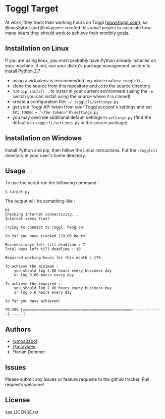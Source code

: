 Toggl Target
============

At work, they track their working hours on Toggl (www.toggl.com), so @mos3abof and
@mtayseer created this small project to calculate how many hours they should
work to achieve their monthly goals.


Installation on Linux
---------------------

If you are using linux, you most probably have Python already installed on
your machine. If not, use your distro's package management system to install
Python 2.7

* using a virtualenv is recommended. eg. `mkvirtualenv togglcli`
* clone the source from this repository and `cd` to the source directory
* run `pip install .` to install in your current environment (using the `-e`
  switch you can install using the source where it is cloned)
* create a configuration file: `~/.togglcli/settings.py`
* get your Toggl API token from your Toggl account's settings and set
  `API_TOKEN = "<the token>"` in `settings.py`
* you may override additional default settings in `settings.py` (find the
  defaults in `togglcli/settings.py` in the source package)


Installation on Windows
-----------------------

Install Python and pip, then follow the Linux instructions. Put the
`.togglcli` directory in your user's home directory.


Usage
-----

To use the script run the following command :

```
$ target.py
```

The output will be something like :

```
Hi
Checking Internet connectivity...
Internet seems fine!

Trying to connect to Toggl, hang on!

So far you have tracked 120.00 hours

Business days left till deadline : 7
Total days left till deadline : 10

Required working hours for this month : 170

To achieve the minimum :
    you should log 4.00 hours every business day
    or log 3.00 hours every day

To achieve the required :
    you should log 7.00 hours every business day
    or log 5.0 hours every day

So far you have achieved:

70.59% [=================================================--------------|------]
```


Authors
-------------

* [@mos3abof](http://www.mos3abof.com)
* [@mtayseer](http://www.mtayseer.net)
* Florian Demmer


Issues
------

Please submit any issues or feature requests to the github tracker.
Pull requests welcome!


License
-------

see LICENSE.txt

